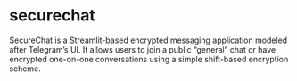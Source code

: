 # securechat
SecureChat is a Streamlit-based encrypted messaging application modeled after Telegram’s UI. It allows users to join a public “general” chat or have encrypted one-on-one conversations using a simple shift-based encryption scheme.
